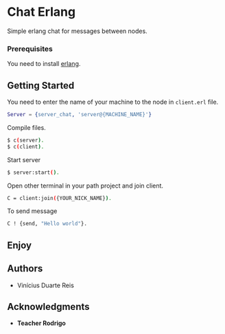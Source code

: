 Chat Erlang
==========

Simple erlang chat for messages between nodes.

### Prerequisites

You need to install [erlang](http://www.erlang.org).

## Getting Started

You need to enter the name of your machine to the node in `client.erl` file.

```erlang
Server = {server_chat, 'server@{MACHINE_NAME}'}
```

Compile files.

```bash
$ c(server).
$ c(client).
```

Start server

```bash
$ server:start().
```

Open other terminal in your path project and join client.

```bash
C = client:join({YOUR_NICK_NAME}).
```

To send message

```bash
C ! {send, "Hello world"}.
```

## Enjoy



## Authors

* Vinícius Duarte Reis

## Acknowledgments

* **Teacher Rodrigo**
